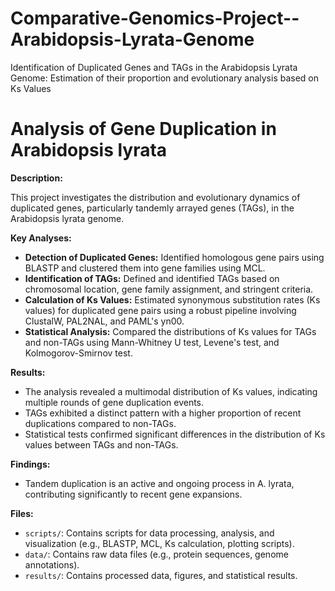 # Comparative-Genomics-Project--Arabidopsis-Lyrata-Genome
Identification of Duplicated Genes and TAGs  in the Arabidopsis Lyrata Genome: Estimation of their proportion and evolutionary analysis based on Ks Values

# Analysis of Gene Duplication in Arabidopsis lyrata

**Description:**

This project investigates the distribution and evolutionary dynamics of duplicated genes, particularly tandemly arrayed genes (TAGs), in the Arabidopsis lyrata genome. 

**Key Analyses:**

* **Detection of Duplicated Genes:** Identified homologous gene pairs using BLASTP and clustered them into gene families using MCL.
* **Identification of TAGs:** Defined and identified TAGs based on chromosomal location, gene family assignment, and stringent criteria.
* **Calculation of Ks Values:** Estimated synonymous substitution rates (Ks values) for duplicated gene pairs using a robust pipeline involving ClustalW, PAL2NAL, and PAML's yn00.
* **Statistical Analysis:** Compared the distributions of Ks values for TAGs and non-TAGs using Mann-Whitney U test, Levene's test, and Kolmogorov-Smirnov test.

**Results:**

* The analysis revealed a multimodal distribution of Ks values, indicating multiple rounds of gene duplication events.
* TAGs exhibited a distinct pattern with a higher proportion of recent duplications compared to non-TAGs.
* Statistical tests confirmed significant differences in the distribution of Ks values between TAGs and non-TAGs.

**Findings:**

* Tandem duplication is an active and ongoing process in A. lyrata, contributing significantly to recent gene expansions.

**Files:**

* `scripts/`: Contains scripts for data processing, analysis, and visualization (e.g., BLASTP, MCL, Ks calculation, plotting scripts).
* `data/`: Contains raw data files (e.g., protein sequences, genome annotations).
* `results/`: Contains processed data, figures, and statistical results.

